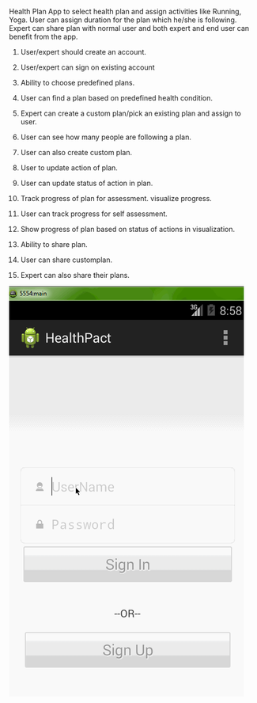 
Health Plan App to select health plan and assign activities like Running, Yoga. User can assign duration for the plan which he/she is following. Expert can share plan with normal user and both expert and end user can benefit from the app.

1. User/expert should create an account.
2. User/expert can sign on existing account
3. Ability to choose predefined plans.
4. User can find a plan based on predefined health condition.
5. Expert can create a custom plan/pick an existing plan and assign to user.
6. User can see how many people are following a plan.
7. User can also create custom plan.
8. User to update action of plan.
9. User can update status of action in plan.
10. Track progress of plan for assessment. visualize progress.
11. User can track progress for self assessment.
12. Show progress of plan based on status of actions in visualization.

13. Ability to share plan.
14. User can share customplan.
15. Expert can also share their plans.


![video walkthrough](healthPactViews.gif)
